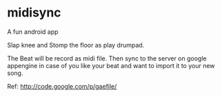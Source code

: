 midisync
========

A fun android app

Slap knee and Stomp the floor as play drumpad.

The Beat will be record as midi file. Then sync to the server on google appengine in case of you like your beat and want to import it to your new song.



Ref:
	http://code.google.com/p/gaefile/
